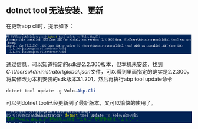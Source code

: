 ## dotnet tool 无法安装、更新

在更新abp cli时，提示如下：

![image-20200511092215016](../Files/Untitled/image-20200511092215016.png)

通过信息，可以知道指定的sdk是2.2.300版本，但本机未安装，找到*C:\Users\Administrator\global.json*文件，可以看到里面指定的确实是2.2.300，将其修改为本机安装的sdk版本3.1.201，然后再执行abp tool update命令

```powershell
dotnet tool update -g Volo.Abp.Cli
```

可以到dotnet tool已经更新到了最新版本，又可以愉快的使用了。

![image-20200511092657461](../Files/Untitled/image-20200511092657461.png)

